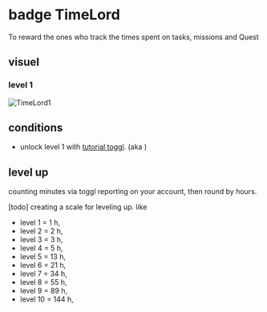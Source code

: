 # badge TimeLord
To reward the ones who track the times spent on tasks, missions and Quest
## visuel
### level 1
![TimeLord1]()

## conditions
- unlock level 1 with [tutorial toggl](). (aka )

## level up
counting minutes via toggl reporting on your account, then round by hours. 

[todo] creating a scale for leveling up. like 
- level 1 = 1 h, 
- level 2 = 2 h, 
- level 3 = 3 h, 
- level 4 = 5 h, 
- level 5 = 13 h,
- level 6 = 21 h,
- level 7 = 34 h,
- level 8 = 55 h, 
- level 9 = 89 h,
- level 10 = 144 h,
